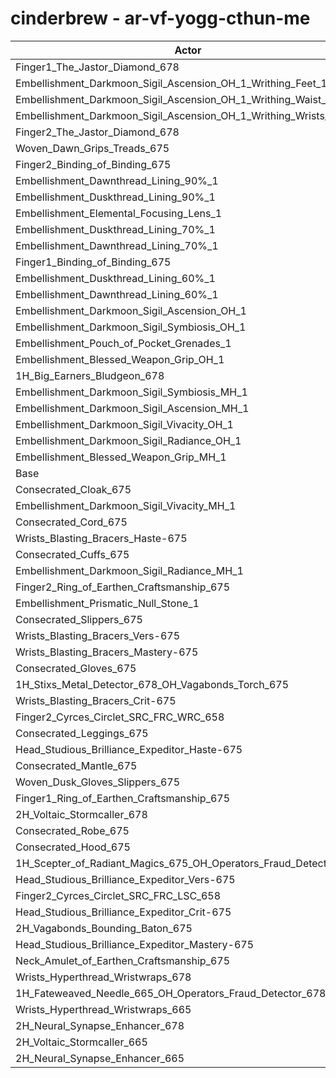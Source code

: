 # cinderbrew - ar-vf-yogg-cthun-me
| Actor | DPS | Increase |
|---|:---:|:---:|
|Finger1_The_Jastor_Diamond_678|3336328|1.10%|
|Embellishment_Darkmoon_Sigil_Ascension_OH_1_Writhing_Feet_1|3327875|0.85%|
|Embellishment_Darkmoon_Sigil_Ascension_OH_1_Writhing_Waist_1|3327770|0.84%|
|Embellishment_Darkmoon_Sigil_Ascension_OH_1_Writhing_Wrists_1|3326603|0.81%|
|Finger2_The_Jastor_Diamond_678|3326465|0.80%|
|Woven_Dawn_Grips_Treads_675|3323658|0.72%|
|Finger2_Binding_of_Binding_675|3322504|0.68%|
|Embellishment_Dawnthread_Lining_90%_1|3321564|0.65%|
|Embellishment_Duskthread_Lining_90%_1|3320826|0.63%|
|Embellishment_Elemental_Focusing_Lens_1|3318749|0.57%|
|Embellishment_Duskthread_Lining_70%_1|3316801|0.51%|
|Embellishment_Dawnthread_Lining_70%_1|3314915|0.45%|
|Finger1_Binding_of_Binding_675|3314656|0.45%|
|Embellishment_Duskthread_Lining_60%_1|3313128|0.40%|
|Embellishment_Dawnthread_Lining_60%_1|3313024|0.40%|
|Embellishment_Darkmoon_Sigil_Ascension_OH_1|3313015|0.40%|
|Embellishment_Darkmoon_Sigil_Symbiosis_OH_1|3312501|0.38%|
|Embellishment_Pouch_of_Pocket_Grenades_1|3309981|0.30%|
|Embellishment_Blessed_Weapon_Grip_OH_1|3308528|0.26%|
|1H_Big_Earners_Bludgeon_678|3307884|0.24%|
|Embellishment_Darkmoon_Sigil_Symbiosis_MH_1|3305836|0.18%|
|Embellishment_Darkmoon_Sigil_Ascension_MH_1|3305721|0.17%|
|Embellishment_Darkmoon_Sigil_Vivacity_OH_1|3305221|0.16%|
|Embellishment_Darkmoon_Sigil_Radiance_OH_1|3303299|0.10%|
|Embellishment_Blessed_Weapon_Grip_MH_1|3300239|0.01%|
|Base|3299969|0.00%|
|Consecrated_Cloak_675|3299171|-0.02%|
|Embellishment_Darkmoon_Sigil_Vivacity_MH_1|3298858|-0.03%|
|Consecrated_Cord_675|3297554|-0.07%|
|Wrists_Blasting_Bracers_Haste-675|3296903|-0.09%|
|Consecrated_Cuffs_675|3296886|-0.09%|
|Embellishment_Darkmoon_Sigil_Radiance_MH_1|3296738|-0.10%|
|Finger2_Ring_of_Earthen_Craftsmanship_675|3295946|-0.12%|
|Embellishment_Prismatic_Null_Stone_1|3295618|-0.13%|
|Consecrated_Slippers_675|3294354|-0.17%|
|Wrists_Blasting_Bracers_Vers-675|3294131|-0.18%|
|Wrists_Blasting_Bracers_Mastery-675|3293898|-0.18%|
|Consecrated_Gloves_675|3292780|-0.22%|
|1H_Stixs_Metal_Detector_678_OH_Vagabonds_Torch_675|3292292|-0.23%|
|Wrists_Blasting_Bracers_Crit-675|3292273|-0.23%|
|Finger2_Cyrces_Circlet_SRC_FRC_WRC_658|3291958|-0.24%|
|Consecrated_Leggings_675|3291483|-0.26%|
|Head_Studious_Brilliance_Expeditor_Haste-675|3290272|-0.29%|
|Consecrated_Mantle_675|3289588|-0.31%|
|Woven_Dusk_Gloves_Slippers_675|3289498|-0.32%|
|Finger1_Ring_of_Earthen_Craftsmanship_675|3288953|-0.33%|
|2H_Voltaic_Stormcaller_678|3288369|-0.35%|
|Consecrated_Robe_675|3286297|-0.41%|
|Consecrated_Hood_675|3285092|-0.45%|
|1H_Scepter_of_Radiant_Magics_675_OH_Operators_Fraud_Detector_678|3284844|-0.46%|
|Head_Studious_Brilliance_Expeditor_Vers-675|3281159|-0.57%|
|Finger2_Cyrces_Circlet_SRC_FRC_LSC_658|3279273|-0.63%|
|Head_Studious_Brilliance_Expeditor_Crit-675|3278471|-0.65%|
|2H_Vagabonds_Bounding_Baton_675|3278123|-0.66%|
|Head_Studious_Brilliance_Expeditor_Mastery-675|3277315|-0.69%|
|Neck_Amulet_of_Earthen_Craftsmanship_675|3277002|-0.70%|
|Wrists_Hyperthread_Wristwraps_678|3254651|-1.37%|
|1H_Fateweaved_Needle_665_OH_Operators_Fraud_Detector_678|3247278|-1.60%|
|Wrists_Hyperthread_Wristwraps_665|3244206|-1.69%|
|2H_Neural_Synapse_Enhancer_678|3219609|-2.44%|
|2H_Voltaic_Stormcaller_665|3195817|-3.16%|
|2H_Neural_Synapse_Enhancer_665|3139276|-4.87%|
